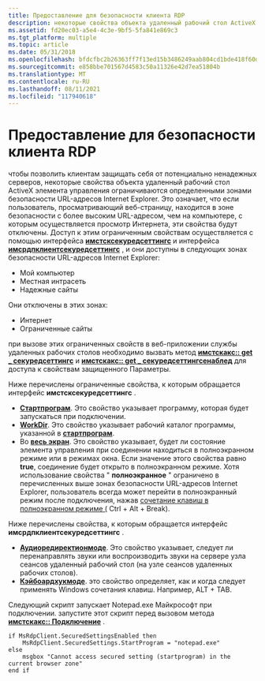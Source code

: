 ```yaml
---
title: Предоставление для безопасности клиента RDP
description: некоторые свойства объекта удаленный рабочий стол ActiveX элемента управления ограничены конкретными зонами безопасности URL-адресов Internet Explorer.
ms.assetid: fd20ec03-a5e4-4c3e-9bf5-5fa841e869c3
ms.tgt_platform: multiple
ms.topic: article
ms.date: 05/31/2018
ms.openlocfilehash: bfdcfbc2b26363ff7f13ed15b3486249aab804cd1bde418f60d71db918f25567
ms.sourcegitcommit: e858bbe701567d4583c50a11326e42d7ea51804b
ms.translationtype: MT
ms.contentlocale: ru-RU
ms.lasthandoff: 08/11/2021
ms.locfileid: "117940618"
---
```

# <a name="providing-for-rdp-client-security"></a>Предоставление для безопасности клиента RDP

чтобы позволить клиентам защищать себя от потенциально ненадежных серверов, некоторые свойства объекта удаленный рабочий стол ActiveX элемента управления ограничиваются определенными зонами безопасности URL-адресов Internet Explorer. Это означает, что если пользователь, просматривающий веб-страницу, находится в зоне безопасности с более высоким URL-адресом, чем на компьютере, с которым осуществляется просмотр Интернета, эти свойства будут отключены. Доступ к этим ограниченным свойствам осуществляется с помощью интерфейса [**имстсксекуредсеттингс**](imstscsecuredsettings-interface.md) и интерфейса [**имсрдпклиентсекуредсеттингс**](imsrdpclientsecuredsettings-interface.md) , и они доступны в следующих зонах безопасности URL-адресов Internet Explorer:

-   Мой компьютер
-   Местная интрасеть
-   Надежные сайты

Они отключены в этих зонах:

-   Интернет
-   Ограниченные сайты

при вызове этих ограниченных свойств в веб-приложении службы удаленных рабочих столов необходимо вызвать метод [**имстскакс:: get \_ секуредсеттингс**](imstscax-securedsettings.md) и [**имстскакс:: get \_ секуредсеттингсенаблед**](imstscax-securedsettingsenabled.md) для доступа к свойствам защищенного Параметры.

Ниже перечислены ограниченные свойства, к которым обращается интерфейс **имстсксекуредсеттингс** .

-   [**Стартпрограм**](imstscsecuredsettings-startprogram.md). Это свойство указывает программу, которая будет запускаться при подключении.
-   [**WorkDir**](imstscsecuredsettings-workdir.md). Это свойство указывает рабочий каталог программы, указанной в [**стартпрограм**](imstscsecuredsettings-startprogram.md).
-   Во [**весь экран**](imstscsecuredsettings-fullscreen.md). Это свойство указывает, будет ли состояние элемента управления при соединении находиться в полноэкранном режиме или в режимах окна. Если значение этого свойства равно **true**, соединение будет открыто в полноэкранном режиме. Хотя использование свойства " **полноэкранное** " ограничено в перечисленных выше зонах безопасности URL-адресов Internet Explorer, пользователь всегда может перейти в полноэкранный режим после подключения, нажав [сочетание клавиш в полноэкранном режиме (](terminal-services-shortcut-keys.md) Ctrl + Alt + Break).

Ниже перечислены свойства, к которым обращается интерфейс **имсрдпклиентсекуредсеттингс** .

-   [**Аудиоредиректионмоде**](imsrdpclientsecuredsettings-autoredirectionmode.md). Это свойство указывает, следует ли перенаправлять звуки или воспроизводить звуки на сервере узла сеансов удаленный рабочий стол (на узле сеансов удаленных рабочих столов).
-   [**Кэйбоардхукмоде**](imsrdpclientsecuredsettings-keyboardhookmode.md). это свойство определяет, как и когда следует применять Windows сочетания клавиш. Например, ALT + TAB.

Следующий скрипт запускает Notepad.exe Майкрософт при подключении. запустите этот скрипт перед вызовом метода [**имстскакс:: Подключение**](imstscax-connect.md) .

``` syntax
if MsRdpClient.SecuredSettingsEnabled then
    MsRdpClient.SecuredSettings.StartProgram = "notepad.exe"
else
    msgbox "Cannot access secured setting (startprogram) in the current browser zone"
end if
```

 

 





